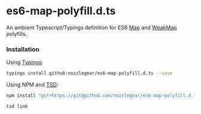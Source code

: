 # es6-map-polyfill.d.ts

An ambient Typescript/Typings definition for ES6 [Map](https://npmjs.com/package/map-polyfill) and [WeakMap](https://npmjs.com/package/weakmap) polyfills.

### Installation

Using [Typings](https://github.com/typings/typings):

```bash
typings install github:nozzlegear/es6-map-polyfill.d.ts --save
```

Using NPM and [TSD](https://github.com/Definitelytyped/tsd):

```bash
npm install "git+https://git@github.com/nozzlegear/es6-map-polyfill.d.ts.git"

tsd link
```